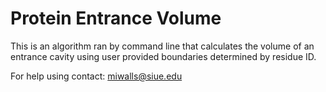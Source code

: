 # Protein Entrance Volume

This is an algorithm ran by command line that calculates the volume of an entrance cavity using user provided boundaries determined by residue ID.

For help using contact: miwalls@siue.edu
